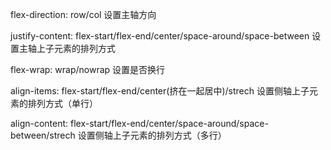 flex-direction: row/col 设置主轴方向

justify-content: flex-start/flex-end/center/space-around/space-between 设置主轴上子元素的排列方式

flex-wrap: wrap/nowrap 设置是否换行

align-items: flex-start/flex-end/center(挤在一起居中)/strech 设置侧轴上子元素的排列方式（单行）

align-content: flex-start/flex-end/center/space-around/space-between/strech 设置侧轴上子元素的排列方式（多行）
